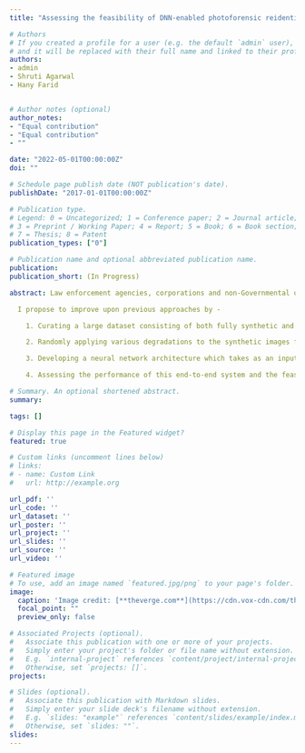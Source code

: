 ```yaml
---
title: "Assessing the feasibility of DNN-enabled photoforensic reidentification from downsampled images"

# Authors
# If you created a profile for a user (e.g. the default `admin` user), write the username (folder name) here 
# and it will be replaced with their full name and linked to their profile.
authors:
- admin
- Shruti Agarwal 
- Hany Farid


# Author notes (optional)
author_notes:
- "Equal contribution"
- "Equal contribution"
- ""

date: "2022-05-01T00:00:00Z"
doi: ""

# Schedule page publish date (NOT publication's date).
publishDate: "2017-01-01T00:00:00Z"

# Publication type.
# Legend: 0 = Uncategorized; 1 = Conference paper; 2 = Journal article;
# 3 = Preprint / Working Paper; 4 = Report; 5 = Book; 6 = Book section;
# 7 = Thesis; 8 = Patent
publication_types: ["0"]

# Publication name and optional abbreviated publication name.
publication: 
publication_short: (In Progress)

abstract: Law enforcement agencies, corporations and non-Governmental organizations alike have begun to adopt ConvolutionalNeural Network (CNN)-based approaches to confirming individual identities via facial recognition for a variety of applications. However, the current state-of-the-art (SoTA) has been shown to be highly unreliable when comparing images of inconsistent quality, as is typical in real-world applications. Though the demand for such technology is strong, the current practical outcomes of its use, given these limitations, have also been quite harmful for both the public and institutions involved. At worst, individuals are improperly implicated in crimes, financial and identity fraud goes undetected and humanitarian aid is poorly distributed. 

  I propose to improve upon previous approaches by - 

    1. Curating a large dataset consisting of both fully synthetic and augmented real-world images

    2. Randomly applying various degradations to the synthetic images for training, while also preserving the high-quality images for ground-truth

    3. Developing a neural network architecture which takes as an input a high quality image from a single source identity, identifies the most mathematically similar images in the dataset to that image, then compares a progressively degraded second image from the source identity to all of the n most similar images and outputs a yes/no answer to the question "which of these images contain the source identity?"

    4. Assessing the performance of this end-to-end system and the feasibility of reliable and ethical non-expert employment 

# Summary. An optional shortened abstract.
summary: 

tags: []

# Display this page in the Featured widget?
featured: true

# Custom links (uncomment lines below)
# links:
# - name: Custom Link
#   url: http://example.org

url_pdf: ''
url_code: ''
url_dataset: ''
url_poster: ''
url_project: ''
url_slides: ''
url_source: ''
url_video: ''

# Featured image
# To use, add an image named `featured.jpg/png` to your page's folder. 
image:
  caption: 'Image credit: [**theverge.com**](https://cdn.vox-cdn.com/thumbor/K8ICW_XV6RI6EioRxKRiBBQPFek=/55x85:768x536/1200x800/filters:focal(336x236:464x364)/cdn.vox-cdn.com/uploads/chorus_image/image/66972412/face_depixelizer_obama.0.jpg)'
  focal_point: ""
  preview_only: false

# Associated Projects (optional).
#   Associate this publication with one or more of your projects.
#   Simply enter your project's folder or file name without extension.
#   E.g. `internal-project` references `content/project/internal-project/index.md`.
#   Otherwise, set `projects: []`.
projects:

# Slides (optional).
#   Associate this publication with Markdown slides.
#   Simply enter your slide deck's filename without extension.
#   E.g. `slides: "example"` references `content/slides/example/index.md`.
#   Otherwise, set `slides: ""`.
slides: 
---
```



